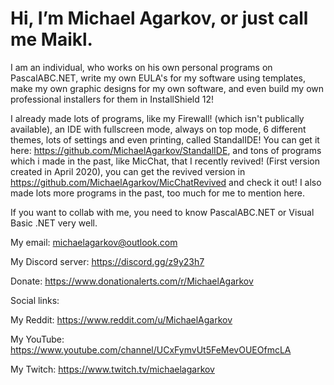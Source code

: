 # Hi, I’m **Michael Agarkov**, or just call me Maikl.

I am an individual, who works on his own personal programs on PascalABC.NET,
write my own EULA's for my software using templates,
make my own graphic designs for my own software,
and even build my own professional installers for them in InstallShield 12!

I already made lots of programs, like my Firewall! (which isn't publically available),
an IDE with fullscreen mode, always on top mode, 6 different themes, lots of settings and even printing, called StandalIDE! You can get it here: https://github.com/MichaelAgarkov/StandalIDE,
and tons of programs which i made in the past, like MicChat, that I recently revived! (First version created in April 2020), you can get the revived version in https://github.com/MichaelAgarkov/MicChatRevived and check it out! I also made lots more programs in the past, too much for me to mention here.

If you want to collab with me, you need to know PascalABC.NET or Visual Basic .NET very well.

My email: michaelagarkov@outlook.com

My Discord server: https://discord.gg/z9y23h7

Donate: https://www.donationalerts.com/r/MichaelAgarkov


Social links:

My Reddit: https://www.reddit.com/u/MichaelAgarkov

My YouTube: https://www.youtube.com/channel/UCxFymvUt5FeMevOUEOfmcLA

My Twitch: https://www.twitch.tv/michaelagarkov
